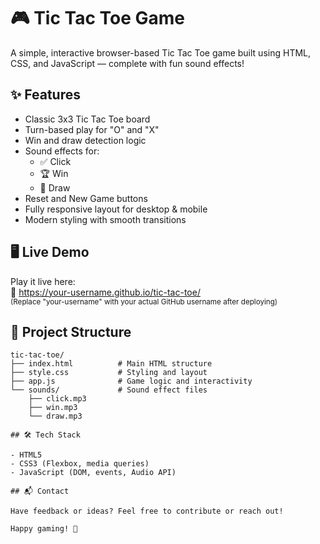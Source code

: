 # 🎮 Tic Tac Toe Game

A simple, interactive browser-based Tic Tac Toe game built using HTML, CSS, and JavaScript — complete with fun sound effects!

## ✨ Features

- Classic 3x3 Tic Tac Toe board
- Turn-based play for "O" and "X"
- Win and draw detection logic
- Sound effects for:
  - ✅ Click
  - 🏆 Win
  - 🤝 Draw
- Reset and New Game buttons
- Fully responsive layout for desktop & mobile
- Modern styling with smooth transitions

## 🖥️ Live Demo

Play it live here:  
🔗 https://your-username.github.io/tic-tac-toe/  
<sub>(Replace "your-username" with your actual GitHub username after deploying)</sub>

## 📁 Project Structure

```plaintext
tic-tac-toe/
├── index.html          # Main HTML structure
├── style.css           # Styling and layout
├── app.js              # Game logic and interactivity
└── sounds/             # Sound effect files
    ├── click.mp3
    ├── win.mp3
    └── draw.mp3

## 🛠️ Tech Stack

- HTML5  
- CSS3 (Flexbox, media queries)  
- JavaScript (DOM, events, Audio API)  

## 📬 Contact

Have feedback or ideas? Feel free to contribute or reach out!

Happy gaming! 🎉

